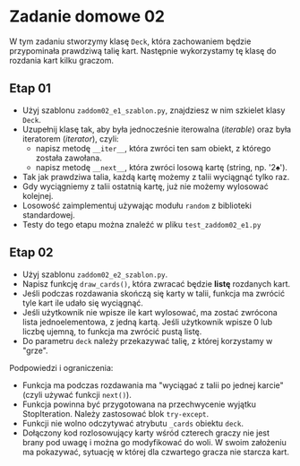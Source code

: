 # Zadanie domowe 02

W tym zadaniu stworzymy klasę `Deck`, która zachowaniem będzie przypominała prawdziwą talię kart. Następnie wykorzystamy tę klasę do rozdania kart kilku graczom.

## Etap 01

- Użyj szablonu `zaddom02_e1_szablon.py`, znajdziesz w nim szkielet klasy `Deck`.
- Uzupełnij klasę tak, aby była jednocześnie iterowalna (*iterable*) oraz była iteratorem (*iterator*), czyli:
    - napisz metodę `__iter__`, która zwróci ten sam obiekt, z którego została zawołana.
    - napisz metodę `__next__`, która zwróci losową kartę (string, np. '2♠').
- Tak jak prawdziwa talia, każdą kartę możemy z talii wyciągnąć tylko raz.
- Gdy wyciągniemy z talii ostatnią kartę, już nie możemy wylosować kolejnej.
- Losowość zaimplementuj używając modułu `random` z biblioteki standardowej.
- Testy do tego etapu można znaleźć w pliku `test_zaddom02_e1.py`

## Etap 02

- Użyj szablonu `zaddom02_e2_szablon.py`.
- Napisz funkcję `draw_cards()`, która zwracać będzie **listę** rozdanych kart.
- Jeśli podczas rozdawania skończą się karty w talii, funkcja ma zwrócić tyle kart ile udało się wyciągnąć.
- Jeśli użytkownik nie wpisze ile kart wylosować, ma zostać zwrócona lista jednoelementowa, z jedną kartą. Jeśli użytkownik wpisze 0 lub liczbę ujemną, to funkcja ma zwrócić pustą listę.
- Do parametru `deck` należy przekazywać talię, z której korzystamy w "grze". 

Podpowiedzi i ograniczenia:
- Funkcja ma podczas rozdawania ma "wyciągać z talii po jednej karcie" (czyli używać funkcji `next()`).
- Funkcja powinna być przygotowana na przechwycenie wyjątku StopIteration. Należy zastosować blok `try-except`.
- Funkcji nie wolno odczytywać atrybutu `_cards` obiektu `deck`.
- Dołączony kod rozlosowujący karty wśród czterech graczy nie jest brany pod uwagę i można go modyfikować do woli. W swoim założeniu ma pokazywać, sytuację w której dla czwartego gracza nie starcza kart.
